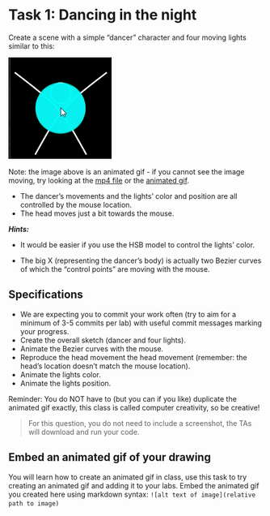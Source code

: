 # Task 1: Dancing in the night

Create a scene with a simple “dancer” character and four moving lights similar to this:

![](../../images/dancer.gif)

Note: the image above is an animated gif - if you cannot see the image moving, try looking at the [mp4 file](../../images/dancer.mp4) or the [animated gif](../../images/dancer.gif).

- The dancer’s movements and the lights’ color and position are all controlled by the mouse location.
- The head moves just a bit towards the mouse.

***Hints:*** 
- It would be easier if you use the HSB model to control the lights’ color.

- The big X (representing the dancer’s body) is actually two Bezier curves of which the “control points” are moving with the mouse.

## Specifications

- We are expecting you to commit your work often (try to aim for a minimum of 3-5 commits per lab) with useful commit messages marking your progress.
- Create the overall sketch (dancer and four lights).
- Animate the Bezier curves with the mouse.
- Reproduce the head movement the head movement (remember: the head’s location doesn’t match the mouse location).
- Animate the lights color.
- Animate the lights position.

Reminder: You do NOT have to (but you can if you like) duplicate the animated gif exactly, this class is called computer creativity, so be creative!

> For this question, you do not need to include a screenshot, the TAs will download and run your code.

## Embed an animated gif of your drawing

You will learn how to create an animated gif in class, use this task to try creating an animated gif and adding it to your labs.
Embed the animated gif you created here using markdown syntax: `![alt text of image](relative path to image)`